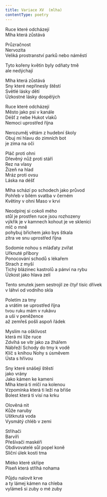 ```yaml
---
title: Variace XV  (mlha)
contentType: poetry
---
```


<section>

Ruce které odcházejí  
Mlha která zůstává

Průzračnost  
Nervozita  
Veliká prostranství parků nebo náměstí

Tyto kořeny květin byly odňaty tmě  
ale nedýchají

Mlha která zůstává  
Sny které nepřinesly štěstí  
Světlé lásky dětí  
Úzkostné lásky dospělých

Ruce které odcházejí  
Město jako psi v kanále  
Déšť z nebe Hukot vlaků  
Nemoci uprostřed října

Nerozuměj větám z hudební školy  
Obuj mi hlavu do zimních bot  
je zima na oči

Pláč proti ohni  
Dřevěný nůž proti stáří  
Rez na vlasy  
Žízeň na hlad  
Mráz proti ovsu  
Láska na déšť

Mlha schází po schodech jako průvod  
Pohřeb v bílém svatba v černém  
Květiny v ohni Maso v krvi

Neodpírej si cokoli mého  
stůl je prostřen ruce jsou rozhozeny  
výkřik je v kamnech kohout je ve sklenici  
mlč o mně  
pohybuj břichem jako bys štkala  
zítra ve snu uprostřed října

Sodomie nohou s mláďaty zvířat  
Uřknuté příbory  
Ponocování schodů s lékařem  
Strach z myší  
Tichý blázinec kastrolů a pánví na rybu  
Úzkost jako hlava zelí

Tento smutek jsem sestrojil ze čtyř tisíc dřívek  
v láhvi od vodního skla

Poletím za tmy  
a vrátím se uprostřed října  
tvou ruku mám v rukávu  
a uši v peněžence  
až zemřeš pošli aspoň řádek

Myslím na ošklivost  
která mi líže ruce  
Zdvíhá se vítr jako za žhářem  
Nábřeží Schody do tmy k vodě  
Klíč s knihou Nohy s úsměvem  
Ústa s hřívou

Sny které snášejí štěstí  
jako vrány  
Jako kámen ke kameni  
Mlha která ti mlčí na kolenou  
Vzpomínka která ti leží na břiše  
Bolest která ti visí na krku

Olověná nit  
Kůže naruby  
Uštknutá voda  
Vysmátý chléb v zemi

Střihači  
Barvíři  
Přešívači maskéři  
Obdivovatelé sůl popel koně  
Sliční úlek kosti tma

Mléko které skřípe  
Píseň která stříhá nohama

Půjdu nalovit krve  
a ty lámej kámen na chleba  
vylámeš si zuby o mé zuby

</section>

